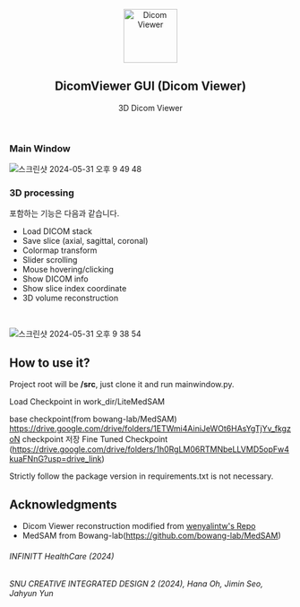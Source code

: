 <p align="center">
  <a href="https://github.com/wenyalintw/Dicom_Viewer">
    <img src="resources/brain.png" alt="Dicom Viewer" width="96" height="96">
  </a>
  <h2 align="center">DicomViewer GUI (Dicom Viewer)</h2>
  <p align="center"> 3D Dicom Viewer</p>
  <br>
</p>


### Main Window
![스크린샷 2024-05-31 오후 9 49 48](https://github.com/sggithi/Dicom-Viewer-MedSAM/assets/52576276/a8e1f091-ad03-4e65-a644-35147a703a95)


### 3D processing
포함하는 기능은 다음과 같습니다.
- Load DICOM stack
- Save slice (axial, sagittal, coronal)
- Colormap transform
- Slider scrolling
- Mouse hovering/clicking
- Show DICOM info
- Show slice index coordinate
- 3D volume reconstruction
<br>

![스크린샷 2024-05-31 오후 9 38 54](https://github.com/sggithi/Dicom-Viewer-MedSAM/assets/52576276/45a5db7e-f612-470d-b846-4bfe735893f4)


## How to use it?
Project root will be **/src**, just clone it and run mainwindow.py.

Load Checkpoint in work_dir/LiteMedSAM

base checkpoint(from bowang-lab/MedSAM) https://drive.google.com/drive/folders/1ETWmi4AiniJeWOt6HAsYgTjYv_fkgzoN checkpoint 저장
Fine Tuned Checkpoint (https://drive.google.com/drive/folders/1h0RgLM06RTMNbeLLVMD5opFw4kuaFNnG?usp=drive_link)


Strictly follow the package version in requirements.txt is not necessary.

## Acknowledgments
- Dicom Viewer reconstruction modified from [wenyalintw's Repo]([https://www.raddq.com/dicom-processing-segmentation-visualization-in-python/](https://github.com/wenyalintw/Dicom-Viewer))
- MedSAM from Bowang-lab(https://github.com/bowang-lab/MedSAM)
###### INFINITT HealthCare (2024)
###### SNU CREATIVE INTEGRATED DESIGN 2  (2024), Hana Oh, Jimin Seo, Jahyun Yun
